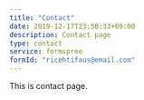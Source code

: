 ```yaml
---
title: "Contact"
date: 2019-12-17T23:58:33+09:00
description: Contact page
type: contact
service: formspree
formId: "ricehtifaus@email.com"
---
```


This is contact page.
